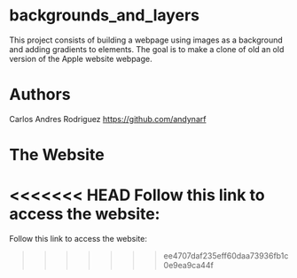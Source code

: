 # backgrounds_and_layers
This project consists of building a webpage using images as a background and adding gradients to elements. The goal is to make a clone of old an old version of the Apple website webpage.

# Authors
Carlos Andres Rodriguez https://github.com/andynarf

# The Website
<<<<<<< HEAD
Follow this link to access the website: 
=======
Follow this link to access the website: 
>>>>>>> ee4707daf235eff60daa73936fb1c0e9ea9ca44f
